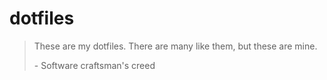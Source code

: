 # dotfiles

>These are my dotfiles. There are many like them, but these are mine.
>
>\- Software craftsman's creed
